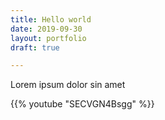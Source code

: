 ```yaml
---
title: Hello world
date: 2019-09-30
layout: portfolio
draft: true

---
```

Lorem ipsum dolor sin amet

{{% youtube "SECVGN4Bsgg" %}}